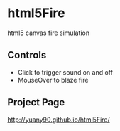 html5Fire
=========

html5 canvas fire simulation

Controls
--------
- Click to trigger sound on and off
- MouseOver to blaze fire

Project Page
------------
http://yuany90.github.io/html5Fire/
